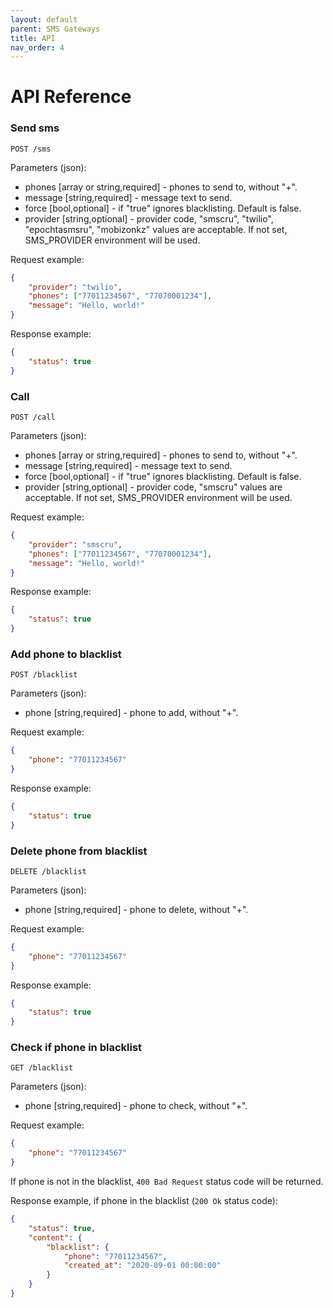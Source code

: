 ```yaml
---
layout: default
parent: SMS Gateways
title: API
nav_order: 4
---
```


API Reference
=============

### Send sms

`POST /sms`

Parameters (json):
- phones [array or string,required] - phones to send to, without "+".
- message [string,required] - message text to send.
- force [bool,optional] - if "true" ignores blacklisting. Default is false.
- provider [string,optional] - provider code, "smscru", "twilio", "epochtasmsru", "mobizonkz" values are acceptable. If not set, SMS_PROVIDER environment will be used.

Request example:

```json
{
    "provider": "twilio",
    "phones": ["77011234567", "77070001234"],
    "message": "Hello, world!"
}
```

Response example:

```json
{
    "status": true
}
```

### Call

`POST /call`

Parameters (json):
- phones [array or string,required] - phones to send to, without "+".
- message [string,required] - message text to send.
- force [bool,optional] - if "true" ignores blacklisting. Default is false.
- provider [string,optional] - provider code, "smscru" values are acceptable. If not set, SMS_PROVIDER environment will be used.

Request example:

```json
{
    "provider": "smscru",
    "phones": ["77011234567", "77070001234"],
    "message": "Hello, world!"
}
```

Response example:

```json
{
    "status": true
}
```

### Add phone to blacklist

`POST /blacklist`

Parameters (json):
- phone [string,required] - phone to add, without "+".

Request example:

```json
{
    "phone": "77011234567"
}
```

Response example:

```json
{
    "status": true
}
```

### Delete phone from blacklist

`DELETE /blacklist`

Parameters (json):
- phone [string,required] - phone to delete, without "+".

Request example:

```json
{
    "phone": "77011234567"
}
```

Response example:

```json
{
    "status": true
}
```

### Check if phone in blacklist

`GET /blacklist`

Parameters (json):
- phone [string,required] - phone to check, without "+".

Request example:

```json
{
    "phone": "77011234567"
}
```

If phone is not in the blacklist, `400 Bad Request` status code will be returned.

Response example, if phone in the blacklist (`200 Ok` status code):

```json
{
    "status": true,
    "content": {
        "blacklist": {
            "phone": "77011234567",
            "created_at": "2020-09-01 00:00:00"
        }
    }
}
```
